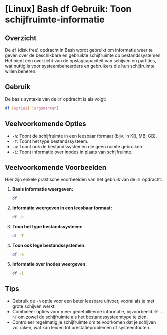 # [Linux] Bash df Gebruik: Toon schijfruimte-informatie

## Overzicht
De `df` (disk free) opdracht in Bash wordt gebruikt om informatie weer te geven over de beschikbare en gebruikte schijfruimte op bestandssystemen. Het biedt een overzicht van de opslagcapaciteit van schijven en partities, wat nuttig is voor systeembeheerders en gebruikers die hun schijfruimte willen beheren.

## Gebruik
De basis syntaxis van de `df` opdracht is als volgt:

```bash
df [opties] [argumenten]
```

## Veelvoorkomende Opties
- `-h`: Toont de schijfruimte in een leesbaar formaat (bijv. in KB, MB, GB).
- `-T`: Toont het type bestandssysteem.
- `-a`: Toont ook de bestandssystemen die geen ruimte gebruiken.
- `-i`: Toont informatie over inodes in plaats van schijfruimte.

## Veelvoorkomende Voorbeelden
Hier zijn enkele praktische voorbeelden van het gebruik van de `df` opdracht:

1. **Basis informatie weergeven:**
   ```bash
   df
   ```

2. **Informatie weergeven in een leesbaar formaat:**
   ```bash
   df -h
   ```

3. **Toon het type bestandssysteem:**
   ```bash
   df -T
   ```

4. **Toon ook lege bestandssystemen:**
   ```bash
   df -a
   ```

5. **Informatie over inodes weergeven:**
   ```bash
   df -i
   ```

## Tips
- Gebruik de `-h` optie voor een beter leesbare uitvoer, vooral als je met grote schijven werkt.
- Combineer opties voor meer gedetailleerde informatie, bijvoorbeeld `df -hT` om zowel de schijfruimte als het bestandssysteemtype te zien.
- Controleer regelmatig je schijfruimte om te voorkomen dat je schijven vol raken, wat kan leiden tot prestatieproblemen of systeemfouten.